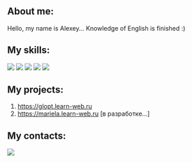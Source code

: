 ## About me:
Hello, my name is Alexey... Knowledge of English is finished :)

## My skills:
<img src="https://img.shields.io/badge/HTML-C0C0C0?style=for-the-badge&logo=HTML5&logoColor=E34F26"> <img src="https://img.shields.io/badge/CSS-C0C0C0?style=for-the-badge&logo=CSS3&logoColor=1572B6"> <img src="https://img.shields.io/badge/Sass-C0C0C0?style=for-the-badge&logo=Sass&logoColor=CC6699"> <img src="https://img.shields.io/badge/Git-C0C0C0?style=for-the-badge&logo=Git&logoColor=F05032"> <img src="https://img.shields.io/badge/Gulp-C0C0C0?style=for-the-badge&logo=Gulp&logoColor=CF4647">

## My projects:
1. https://glopt.learn-web.ru
2. https://mariela.learn-web.ru [в разработке...]

## My contacts:
<a href="https://t.me/Aleksevr" target="_blank">
  <img src="https://img.shields.io/badge/Telegram-C0C0C0?style=for-the-badge&logo=Telegram&logoColor=26A5E4">
</a>
